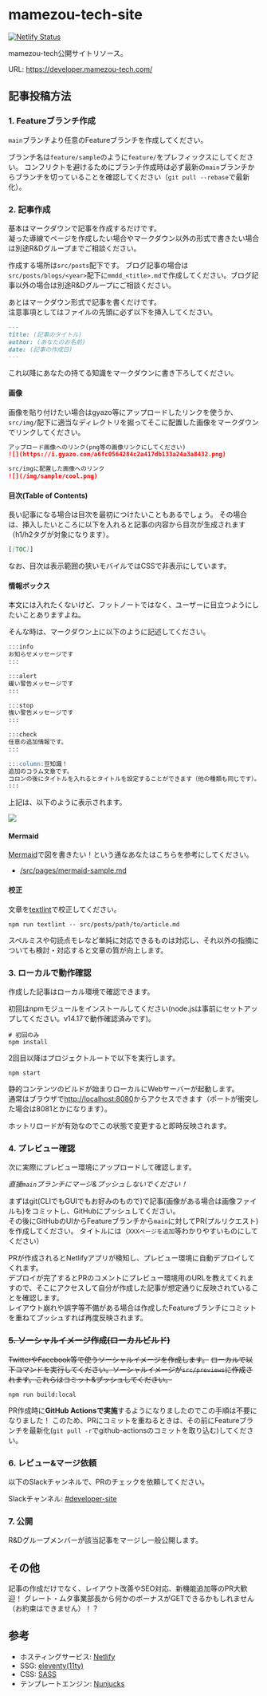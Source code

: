 # mamezou-tech-site

[![Netlify Status](https://api.netlify.com/api/v1/badges/585ee948-cb8f-4598-a37f-e6304bfee394/deploy-status)](https://app.netlify.com/sites/peaceful-bassi-80a807/deploys)

mamezou-tech公開サイトリソース。

URL: <https://developer.mamezou-tech.com/>

## 記事投稿方法

### 1. Featureブランチ作成

`main`ブランチより任意のFeatureブランチを作成してください。

ブランチ名は`feature/sample`のように`feature/`をプレフィックスにしてください。
コンフリクトを避けるためにブランチ作成時は必ず最新の`main`ブランチからブランチを切っていることを確認してください（`git pull --rebase`で最新化）。

### 2. 記事作成

基本はマークダウンで記事を作成するだけです。  
凝った導線でページを作成したい場合やマークダウン以外の形式で書きたい場合は別途R&Dグループまでご相談ください。

作成する場所は`src/posts`配下です。
ブログ記事の場合は`src/posts/blogs/<year>`配下に`mmdd_<title>.md`で作成してください。ブログ記事以外の場合は別途R&Dグループにご相談ください。

あとはマークダウン形式で記事を書くだけです。  
注意事項としてはファイルの先頭に必ず以下を挿入してください。

```markdown
---
title: (記事のタイトル)
author: (あなたのお名前)
date: (記事の作成日)
---
```

これ以降にあなたの持てる知識をマークダウンに書き下ろしてください。

#### 画像
画像を貼り付けたい場合はgyazo等にアップロードしたリンクを使うか、`src/img/`配下に適当なディレクトリを掘ってそこに配置した画像をマークダウンでリンクしてください。

```markdown
アップロード画像へのリンク(png等の画像リンクにしてください)
![](https://i.gyazo.com/a6fc0564284c2a417db133a24a3a8432.png)

src/imgに配置した画像へのリンク
![](/img/sample/cool.png)
```

#### 目次(Table of Contents)
長い記事になる場合は目次を最初につけたいこともあるでしょう。
その場合は、挿入したいところに以下を入れると記事の内容から目次が生成されます（h1/h2タグが対象になります）。

```markdown
[[TOC]]
```

なお、目次は表示範囲の狭いモバイルではCSSで非表示にしています。

#### 情報ボックス

本文には入れたくないけど、フットノートではなく、ユーザーに目立つようにしたいことありますよね。

そんな時は、マークダウン上に以下のように記述してください。

```markdown
:::info
お知らせメッセージです
:::

:::alert
緩い警告メッセージです
:::

:::stop
強い警告メッセージです
:::

:::check
任意の追加情報です。
:::

:::column:豆知識！
追加のコラム文章です。
コロンの後にタイトルを入れるとタイトルを設定することができます（他の種類も同じです）。
:::
```

上記は、以下のように表示されます。

![](https://i.gyazo.com/0a10e00098674a544d7d4aca77c4a159.png)

#### Mermaid

[Mermaid](https://mermaid-js.github.io/mermaid/#/)で図を書きたい！という通なあなたはこちらを参考にしてください。

- [/src/pages/mermaid-sample.md](/src/pages/mermaid-sample.md)

#### 校正
文章を[textlint](https://github.com/textlint/textlint)で校正してください。

```shell
npm run textlint -- src/posts/path/to/article.md
```

スペルミスや句読点モレなど単純に対応できるものは対応し、それ以外の指摘についても検討・対応すると文章の質が向上します。

### 3. ローカルで動作確認

作成した記事はローカル環境で確認できます。

初回はnpmモジュールをインストールしてください(node.jsは事前にセットアップしてください。v14.17で動作確認済みです)。

```shell
# 初回のみ
npm install
```

2回目以降はプロジェクトルートで以下を実行します。

```shell
npm start
```

静的コンテンツのビルドが始まりローカルにWebサーバーが起動します。  
通常はブラウザで<http://localhost:8080>からアクセスできます（ポートが衝突した場合は8081とかになります）。

ホットリロードが有効なのでこの状態で変更すると即時反映されます。


### 4. プレビュー確認

次に実際にプレビュー環境にアップロードして確認します。

*直接`main`ブランチにマージ&プッシュしないでください！*

まずはgit(CLIでもGUIでもお好みのもので)で記事(画像がある場合は画像ファイルも)をコミットし、GitHubにプッシュしてください。  
その後にGitHubのUIからFeatureブランチから`main`に対してPR(プルリクエスト)を作成してください。
タイトルには（`XXXページを追加`等わかりやすいものにしてください）

PRが作成されるとNetlifyアプリが検知し、プレビュー環境に自動デプロイしてくれます。  
デプロイが完了するとPRのコメントにプレビュー環境用のURLを教えてくれますので、そこにアクセスして自分が作成した記事が想定通りに反映されていることを確認します。  
レイアウト崩れや誤字等不備がある場合は作成したFeatureブランチにコミットを重ねてプッシュすれば再度反映されます。

### ~~5. ソーシャルイメージ作成(ローカルビルド)~~

~~TwitterやFacebook等で使うソーシャルイメージを作成します。~~
~~ローカルで以下コマンドを実行してください。ソーシャルイメージが`src/previews`に作成されます。これらはコミット&プッシュしてください。~~

```shell
npm run build:local
```

PR作成時に**GitHub Actionsで実施**するようになりましたのでこの手順は不要になりました！
このため、PRにコミットを重ねるときは、その前にFeatureブランチを最新化(`git pull -r`でgithub-actionsのコミットを取り込む)してください。

### 6. レビュー&マージ依頼

以下のSlackチャンネルで、PRのチェックを依頼してください。

Slackチャンネル: [#developer-site](https://app.slack.com/client/T04HZJZ9U/C034MCKP4M6)

### 7. 公開

R&Dグループメンバーが該当記事をマージし一般公開します。  

## その他

記事の作成だけでなく、レイアウト改善やSEO対応、新機能追加等のPR大歓迎！
グレート・ムタ事業部長から何かのボーナスがGETできるかもしれません（お約束はできません）！？

## 参考

- ホスティングサービス: [Netlify](https://www.netlify.com/)
- SSG: [eleventy(11ty)](https://www.11ty.dev/)
- CSS: [SASS](https://sass-lang.com/)
- テンプレートエンジン: [Nunjucks](https://mozilla.github.io/nunjucks/)
